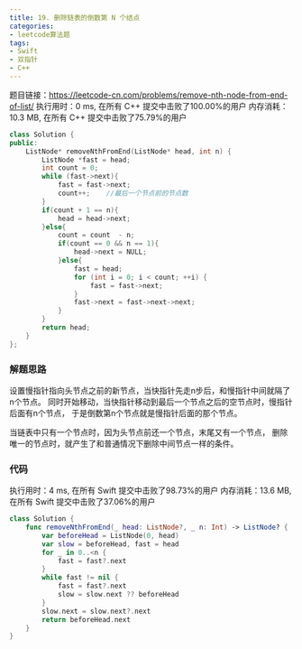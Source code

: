 ```yaml
---
title: 19. 删除链表的倒数第 N 个结点
categories:
- leetcode算法题
tags:
- Swift
- 双指针
- C++
---
```


题目链接：https://leetcode-cn.com/problems/remove-nth-node-from-end-of-list/
执行用时：0 ms, 在所有 C++ 提交中击败了100.00%的用户
内存消耗：10.3 MB, 在所有 C++ 提交中击败了75.79%的用户

``` C++
class Solution {
public:
    ListNode* removeNthFromEnd(ListNode* head, int n) {
        ListNode *fast = head;
        int count = 0;
        while (fast->next){
            fast = fast->next;
            count++;    //最后一个节点前的节点数
        }
        if(count + 1 == n){
            head = head->next;
        }else{
            count = count  - n;
            if(count == 0 && n == 1){
                head->next = NULL;
            }else{
                fast = head;
                for (int i = 0; i < count; ++i) {
                    fast = fast->next;
                }
                fast->next = fast->next->next;
            }
        }
        return head;
    }
};
```

### 解题思路
设置慢指针指向头节点之前的新节点，当快指针先走n步后，和慢指针中间就隔了n个节点。
同时开始移动，当快指针移动到最后一个节点之后的空节点时，慢指针后面有n个节点，
于是倒数第n个节点就是慢指针后面的那个节点。

当链表中只有一个节点时，因为头节点前还一个节点，末尾又有一个节点，
删除唯一的节点时，就产生了和普通情况下删除中间节点一样的条件。

### 代码
执行用时：4 ms, 在所有 Swift 提交中击败了98.73%的用户
内存消耗：13.6 MB, 在所有 Swift 提交中击败了37.06%的用户
```swift
class Solution {
    func removeNthFromEnd(_ head: ListNode?, _ n: Int) -> ListNode? {
        var beforeHead = ListNode(0, head)
        var slow = beforeHead, fast = head
        for _ in 0..<n {
            fast = fast?.next
        }
        while fast != nil {
            fast = fast?.next
            slow = slow.next ?? beforeHead
        }
        slow.next = slow.next?.next
        return beforeHead.next
    }
}

```